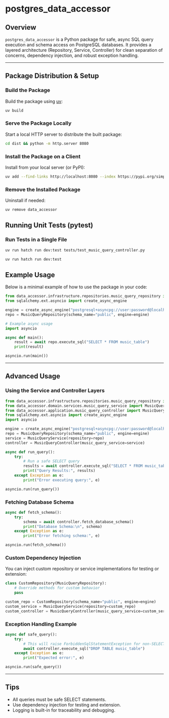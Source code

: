 # postgres_data_accessor

## Overview

`postgres_data_accessor` is a Python package for safe, async SQL query execution and schema access on PostgreSQL databases. It provides a layered architecture (Repository, Service, Controller) for clean separation of concerns, dependency injection, and robust exception handling.

---

## Package Distribution & Setup

### Build the Package
Build the package using [uv](https://github.com/astral-sh/uv):

```sh
uv build
```

### Serve the Package Locally
Start a local HTTP server to distribute the built package:

```sh
cd dist && python -m http.server 8080
```

### Install the Package on a Client
Install from your local server (or PyPI):

```sh
uv add --find-links http://localhost:8080 --index https://pypi.org/simple data_accessor
```

### Remove the Installed Package
Uninstall if needed:

```sh
uv remove data_accessor
```


## Running Unit Tests (pytest)

### Run Tests in a Single File

```sh
uv run hatch run dev:test tests/test_music_query_controller.py
```


```sh
uv run hatch run dev:test
```


## Example Usage

Below is a minimal example of how to use the package in your code:

```python
from data_accessor.infrastructure.repositories.music_query_repository import MusicQueryRepository
from sqlalchemy.ext.asyncio import create_async_engine

engine = create_async_engine("postgresql+asyncpg://user:password@localhost/dbname")
repo = MusicQueryRepository(schema_name="public", engine=engine)

# Example async usage
import asyncio

async def main():
	result = await repo.execute_sql("SELECT * FROM music_table")
	print(result)

asyncio.run(main())
```

---

## Advanced Usage

### Using the Service and Controller Layers

```python
from data_accessor.infrastructure.repositories.music_query_repository import MusicQueryRepository
from data_accessor.domain.services.music_query_service import MusicQueryService
from data_accessor.application.music_query_controller import MusicQueryController
from sqlalchemy.ext.asyncio import create_async_engine
import asyncio

engine = create_async_engine("postgresql+asyncpg://user:password@localhost/dbname")
repo = MusicQueryRepository(schema_name="public", engine=engine)
service = MusicQueryService(repository=repo)
controller = MusicQueryController(music_query_service=service)

async def run_query():
	try:
		# Run a safe SELECT query
		results = await controller.execute_sql("SELECT * FROM music_table")
		print("Query Results:", results)
	except Exception as e:
		print("Error executing query:", e)

asyncio.run(run_query())
```

### Fetching Database Schema

```python
async def fetch_schema():
	try:
		schema = await controller.fetch_database_schema()
		print("Database Schema:\n", schema)
	except Exception as e:
		print("Error fetching schema:", e)

asyncio.run(fetch_schema())
```

### Custom Dependency Injection

You can inject custom repository or service implementations for testing or extension:

```python
class CustomRepository(MusicQueryRepository):
	# Override methods for custom behavior
	pass

custom_repo = CustomRepository(schema_name="public", engine=engine)
custom_service = MusicQueryService(repository=custom_repo)
custom_controller = MusicQueryController(music_query_service=custom_service)
```

### Exception Handling Example

```python
async def safe_query():
	try:
		# This will raise ForbiddenSqlStatementException for non-SELECT
		await controller.execute_sql("DROP TABLE music_table")
	except Exception as e:
		print("Expected error:", e)

asyncio.run(safe_query())
```

---

## Tips

- All queries must be safe SELECT statements.
- Use dependency injection for testing and extension.
- Logging is built-in for traceability and debugging.
